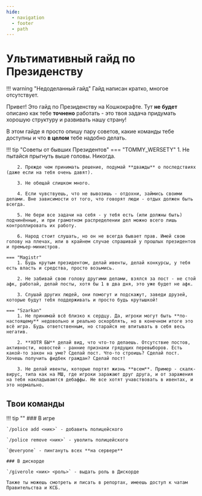 ```yaml
---
hide:
  - navigation
  - footer
  - path
---
```


# Ультимативный гайд по Президенству

!!! warning "Недоделанный гайд"
    Гайд написан кратко, многое отсутствует.

Привет! Это гайд по Президенству на Кошкокрафте. Тут **не будет** описано как тебе **точнено** работать - это твоя задача придумать хорошую структуру и развивать нашу страну!

В этом гайде я просто опишу пару советов, какие команды тебе доступны и что **в целом** тебе надобно делать.

!!! tip "Советы от бывших Президентов"
    === "TOMMY_WERSETY"
        1. Не пытайся прыгнуть выше головы. Никогда.

        2. Прежде чем принимать решение, подумай **дважды** о последствиях (даже если на тебя очень давят).

        3. Не обещай слишком много.

        4. Если чувствуешь, что не вывозишь - отдохни, займись своими делами. Вне зависимости от того, что говорят люди - отдых должен быть всегда.

        5. Не бери все задачи на себя - у тебя есть (или должны быть) подчинённые, и при грамотном распределении дел можно всего лишь контроллировать их работу.

        6. Народ стоит слушать, но он не всегда бывает прав. Имей свою голову на плечах, или в крайнем случае спрашивай у прошлых президентов и премьер-министров.
    
    === "Magistr"
        1. Будь крутым президентом, делай ивенты, делай конкурсы, у тебя есть власть и средства, просто возьмись.

        2. Не забивай свою голову другими делами, взялся за пост - не стой афк, работай, делай посты, хотя бы 1 в два дня, это уже будет не афк.

        3. Слушай других людей, они помогут и подскажут, заведи друзей, которые будут тебя поддерживать и просто будь крутышкой!

    === "Szarkan"
        1. Не принимай всё близко к сердцу. Да, игроки могут быть **по-настоящему** недовольно и реально оскорблять, но в конечном итоге это всё игра. Будь ответственным, но старайся не впитывать в себя весь негатив.

        2. **ХОТЯ БЫ** делай вид, что что-то делаешь. Отсутствие постов, активности, новостей - ранние признаки грядущих перевыборов. Есть какой-то закон на уме? Сделай пост. Что-то строишь? Сделай пост. Хочешь получить фидбек граждан? Сделай пост!

        3. Не делай ивенты, которые портят жизнь **всем**. Пример - скалк-вирус, типа как на МШ, где игроки заражают друг друга, и от заражения на тебя накладываются дебаффы. Не все хотят учавствовать в ивентах, и это нормально.

## Твои команды

!!! tip ""
    ### В игре

    `/police add <ник>` - добавить полицейского

    `/police remove <ник>` - уволить полицейского

    `@everyone` - пингануть всех **на сервере**

    ### В дискорде

    `/giverole <ник> <роль>` - выдать роль в Дискорде

    Также ты можешь смотреть и писать в репортах, имеешь доступ к чатам Правительства и КСБ.